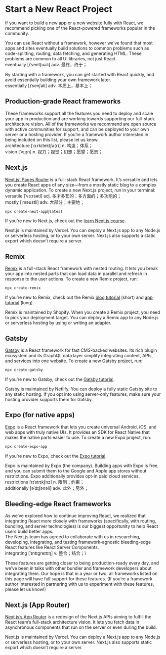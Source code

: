 # Start a New React Project
If you want to build a new app or a new website fully with React, we recommend picking one of the React-powered frameworks popular in the community.

You can use React without a framework, however we’ve found that most apps and sites eventually build solutions to common problems such as code-splitting, routing, data fetching, and generating HTML. These problems are common to all UI libraries, not just React.\
eventually [ɪˈventʃuəli] adv. 最终，终于；

By starting with a framework, you can get started with React quickly, and avoid essentially building your own framework later.\
essentially [ɪˈsenʃəli] adv. 本质上，基本上；

## Production-grade React frameworks
These frameworks support all the features you need to deploy and scale your app in production and are working towards supporting our full-stack architecture vision. All of the frameworks we recommend are open source with active communities for support, and can be deployed to your own server or a hosting provider. If you’re a framework author interested in being included on this list, please let us know.\
architecture [ˈɑːrkɪtektʃə(r)] n. 构造；体系；\
vision [ˈvɪʒn] n. 视力；视觉；幻想；愿望；愿景；

## Next.js
[Next.js’ Pages Router](https://nextjs.org) is a full-stack React framework. It’s versatile and lets you create React apps of any size—from a mostly static blog to a complex dynamic application. To create a new Next.js project, run in your terminal:\
versatile [ˈvɜːrsətl] adj. 多才多艺的；多方面的；多功能的；\
mostly [ˈməʊstli] adv. 大部分；主要地；
```bash
npx create-next-app@latest
```
If you’re new to Next.js, check out the [learn Next.js course](https://nextjs.org/learn).

Next.js is maintained by Vercel. You can deploy a Next.js app to any Node.js or serverless hosting, or to your own server. Next.js also supports a static export which doesn’t require a server.

## Remix
[Remix](https://remix.run) is a full-stack React framework with nested routing. It lets you break your app into nested parts that can load data in parallel and refresh in response to the user actions. To create a new Remix project, run:
```bash
npx create-remix
```
If you’re new to Remix, check out the Remix [blog tutorial](https://remix.run/docs/en/main/tutorials/blog) (short) and [app tutorial](https://remix.run/docs/en/main/tutorials/jokes) (long).

Remix is maintained by Shopify. When you create a Remix project, you need to pick your deployment target. You can deploy a Remix app to any Node.js or serverless hosting by using or writing an adapter.

## Gatsby
[Gatsby](https://www.gatsbyjs.com/) is a React framework for fast CMS-backed websites. Its rich plugin ecosystem and its GraphQL data layer simplify integrating content, APIs, and services into one website. To create a new Gatsby project, run:
```bash
npx create-gatsby
```
If you’re new to Gatsby, check out the [Gatsby tutorial](https://www.gatsbyjs.com/docs/tutorial/). 

Gatsby is maintained by Netlify. You can deploy a fully static Gatsby site to any static hosting. If you opt into using server-only features, make sure your hosting provider supports them for Gatsby. 

## Expo (for native apps) 
[Expo](https://expo.dev/) is a React framework that lets you create universal Android, iOS, and web apps with truly native UIs. It provides an SDK for React Native that makes the native parts easier to use. To create a new Expo project, run: 
```bash
npx create-expo-app
```
If you’re new to Expo, check out the [Expo tutorial](https://docs.expo.dev/tutorial/introduction/). 

Expo is maintained by Expo (the company). Building apps with Expo is free, and you can submit them to the Google and Apple app stores without restrictions. Expo additionally provides opt-in paid cloud services.\
restrictions [rɪˈstrɪkʃnz] n. 限制；约束；\
additionally [əˈdɪʃənəli] adv. 此外；另外；

## Bleeding-edge React frameworks
As we’ve explored how to continue improving React, we realized that integrating React more closely with frameworks (specifically, with routing, bundling, and server technologies) is our biggest opportunity to help React users build better apps. \
 The Next.js team has agreed to collaborate with us in researching, developing, integrating, and testing framework-agnostic bleeding-edge React features like React Server Components. \
 integrating [ˈɪntɪɡreɪtɪŋ] v. 整合；结合；\

These features are getting closer to being production-ready every day, and we’ve been in talks with other bundler and framework developers about integrating them. Our hope is that in a year or two, all frameworks listed on this page will have full support for these features. 
 (If you’re a framework author interested in partnering with us to experiment with these features, please let us know!) 

 ## Next.js (App Router)
 [Next.js’s App Router](https://nextjs.org/docs) is a redesign of the Next.js APIs aiming to fulfill the React team’s full-stack architecture vision. It lets you fetch data in asynchronous components that run on the server or even during the build. 

Next.js is maintained by Vercel. You can deploy a Next.js app to any Node.js or serverless hosting, or to your own server. Next.js also supports static export which doesn’t require a server. 

